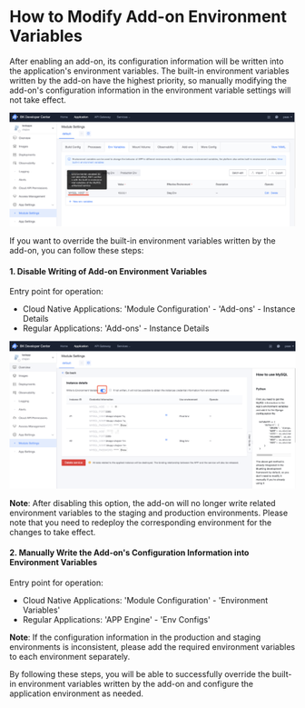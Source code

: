 # How to Modify Add-on Environment Variables

After enabling an add-on, its configuration information will be written into the application's environment variables. The built-in environment variables written by the add-on have the highest priority, so manually modifying the add-on's configuration information in the environment variable settings will not take effect.

![Built-in Environment Variable Conflict](../../../assets/images/service_env_conflict.png)

If you want to override the built-in environment variables written by the add-on, you can follow these steps:

#### 1. Disable Writing of Add-on Environment Variables

Entry point for operation:

- Cloud Native Applications: 'Module Configuration' - 'Add-ons' - Instance Details
- Regular Applications: 'Add-ons' - Instance Details

![Disable Add-on Environment Variables](../../../assets/images/service_env_disabled.png)

**Note**: After disabling this option, the add-on will no longer write related environment variables to the staging and production environments. Please note that you need to redeploy the corresponding environment for the changes to take effect.

#### 2. Manually Write the Add-on's Configuration Information into Environment Variables

Entry point for operation:

- Cloud Native Applications: 'Module Configuration' - 'Environment Variables'
- Regular Applications: 'APP Engine' - 'Env Configs'

**Note**: If the configuration information in the production and staging environments is inconsistent, please add the required environment variables to each environment separately.

By following these steps, you will be able to successfully override the built-in environment variables written by the add-on and configure the application environment as needed.